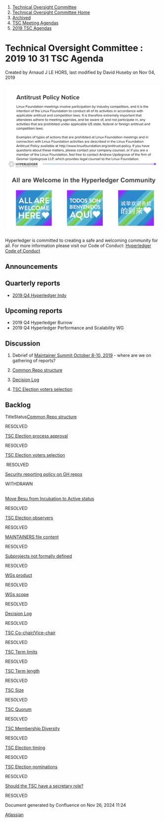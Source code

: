 1. [Technical Oversight Committee](index.html)
2. [Technical Oversight Committee Home](Technical-Oversight-Committee-Home_21430274.html)
3. [Archived](Archived_21447696.html)
4. [TSC Meeting Agendas](TSC-Meeting-Agendas_21448768.html)
5. [2019 TSC Agendas](2019-TSC-Agendas_21448769.html)

# Technical Oversight Committee : 2019 10 31 TSC Agenda

Created by Arnaud J LE HORS, last modified by David Huseby on Nov 04, 2019

![](attachments/21431877/21448548.png?height=250) ![](attachments/21431877/21448549.png?height=250)

Hyperledger is committed to creating a safe and welcoming community for all. For more information please visit our Code of Conduct: [Hyperledger Code of Conduct](https://lf-hyperledger.atlassian.net/wiki/spaces/HYP/pages/19595281/Hyperledger+Code+of+Conduct)

## Announcements

## Quarterly reports

- [2019 Q4 Hyperledger Indy](/wiki/pages/createpage.action?spaceKey=HYP&title=2019%20Q4%20Hyperledger%20Indy)

## Upcoming reports

- 2019 Q4 Hyperledger Burrow
- 2019 Q4 Hyperledger Performance and Scalability WG

## Discussion

1. Debrief of [Maintainer Summit October 8-10, 2019](https://lf-hyperledger.atlassian.net/wiki/display/events/Maintainer+Summit+October+8-10%2C+2019?src=breadcrumbs-parent) - where are we on gathering of reports?
   
2. [Common Repo structure](https://lf-hyperledger.atlassian.net/wiki/display/TSC/Common+Repo+structure)
3. [Decision Log](https://lf-hyperledger.atlassian.net/wiki/display/TSC/Decision+Log)
4. [TSC Election voters selection](https://lf-hyperledger.atlassian.net/wiki/display/TSC/TSC+Election+voters+selection)

## Backlog

TitleStatus[Common Repo structure](/wiki/spaces/TSC/pages/21437289/Common+Repo+structure)

RESOLVED 

[TSC Election process approval](/wiki/spaces/TSC/pages/21434681/TSC+Election+process+approval)

RESOLVED 

[TSC Election voters selection](/wiki/spaces/TSC/pages/21431702/TSC+Election+voters+selection)

 RESOLVED 

[Security reporting policy on GH repos](/wiki/spaces/TSC/pages/21430398/Security+reporting+policy+on+GH+repos)

WITHDRAWN   
 

[Move Besu from Incubation to Active status](/wiki/spaces/TSC/pages/21437283/Move+Besu+from+Incubation+to+Active+status)

RESOLVED 

[TSC Election observers](/wiki/spaces/TSC/pages/21434687/TSC+Election+observers)

RESOLVED

[MAINTAINERS file content](/wiki/spaces/TSC/pages/21430400/MAINTAINERS+file+content)

RESOLVED 

[Subprojects not formally defined](/wiki/spaces/TSC/pages/21431719/Subprojects+not+formally+defined)

RESOLVED 

[WGs product](/wiki/spaces/TSC/pages/21431731/WGs+product)

RESOLVED

[WGs scope](/wiki/spaces/TSC/pages/21431725/WGs+scope)

RESOLVED 

[Decision Log](/wiki/spaces/TSC/pages/21431740/Decision+Log)

RESOLVED 

[TSC Co-chair/Vice-chair](/wiki/spaces/TSC/pages/21431694/TSC+Co-chair+Vice-chair)

RESOLVED 

[TSC Term limits](/wiki/spaces/TSC/pages/21431714/TSC+Term+limits)

RESOLVED 

[TSC Term length](/wiki/spaces/TSC/pages/21431690/TSC+Term+length)

RESOLVED 

[TSC Size](/wiki/spaces/TSC/pages/21430312/TSC+Size)

RESOLVED 

[TSC Quorum](/wiki/spaces/TSC/pages/21431698/TSC+Quorum)

RESOLVED 

[TSC Membership Diversity](/wiki/spaces/TSC/pages/21430345/TSC+Membership+Diversity)

RESOLVED 

[TSC Election timing](/wiki/spaces/TSC/pages/21434701/TSC+Election+timing)

RESOLVED 

[TSC Election nominations](/wiki/spaces/TSC/pages/21434695/TSC+Election+nominations)

RESOLVED 

[Should the TSC have a secretary role?](/wiki/spaces/TSC/pages/21431769/Should+the+TSC+have+a+secretary+role)

RESOLVED 

Document generated by Confluence on Nov 26, 2024 11:24

[Atlassian](http://www.atlassian.com/)
